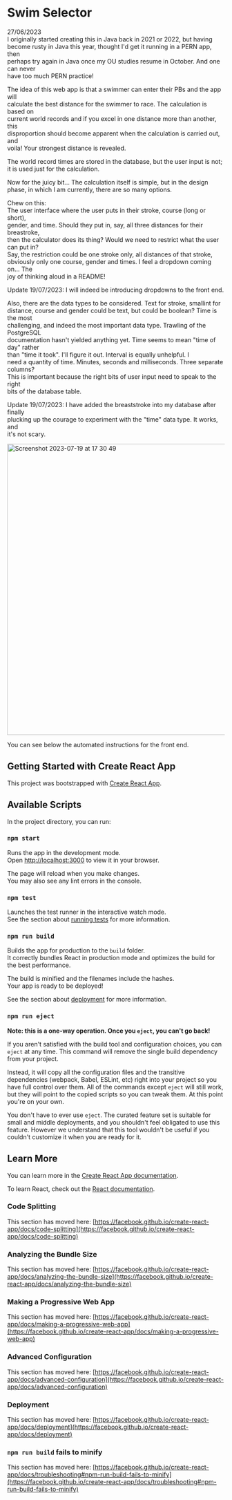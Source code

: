 # Swim Selector

27/06/2023\
I originally started creating this in Java back in 2021 or 2022, but having\
become rusty in Java this year, thought I'd get it running in a PERN app, then\
perhaps try again in Java once my OU studies resume in October. And one can never\
have too much PERN practice!

The idea of this web app is that a swimmer can enter their PBs and the app will\
calculate the best distance for the swimmer to race. The calculation is based on\
current world records and if you excel in one distance more than another, this\
disproportion should become apparent when the calculation is carried out, and\
voila! Your strongest distance is revealed. 

The world record times are stored in the database, but the user input is not;\
it is used just for the calculation.

Now for the juicy bit... The calculation itself is simple, but in the design\
phase, in which I am currently, there are so many options.

Chew on this:\
The user interface where the user puts in their stroke, course (long or short),\
gender, and time. Should they put in, say, all three distances for their breastroke,\
then the calculator does its thing? Would we need to restrict what the user can put in?\
Say, the restriction could be one stroke only, all distances of that stroke,\
obviously only one course, gender and times. I feel a dropdown coming on... The \
joy of thinking aloud in a README!

Update 19/07/2023: I will indeed be introducing dropdowns to the front end.

Also, there are the data types to be considered. Text for stroke, smallint for\
distance, course and gender could be text, but could be boolean? Time is the most\
challenging, and indeed the most important data type. Trawling of the PostgreSQL\
documentation hasn't yielded anything yet. Time seems to mean "time of day" rather\
than "time it took". I'll figure it out. Interval is equally unhelpful. I\
need a quantity of time. Minutes, seconds and milliseconds. Three separate columns?\
This is important because the right bits of user input need to speak to the right\
bits of the database table.

Update 19/07/2023: I have added the breaststroke into my database after finally\
plucking up the courage to experiment with the "time" data type. It works, and\
it's not scary.

<img width="674" alt="Screenshot 2023-07-19 at 17 30 49" src="https://github.com/Fiona-1981/js-swim-selector/assets/82163486/3875f577-2b56-48db-8a51-93f906a69a11">











You can see below the automated instructions for the front end.

## Getting Started with Create React App

This project was bootstrapped with [Create React App](https://github.com/facebook/create-react-app).

## Available Scripts

In the project directory, you can run:

### `npm start`

Runs the app in the development mode.\
Open [http://localhost:3000](http://localhost:3000) to view it in your browser.

The page will reload when you make changes.\
You may also see any lint errors in the console.

### `npm test`

Launches the test runner in the interactive watch mode.\
See the section about [running tests](https://facebook.github.io/create-react-app/docs/running-tests) for more information.

### `npm run build`

Builds the app for production to the `build` folder.\
It correctly bundles React in production mode and optimizes the build for the best performance.

The build is minified and the filenames include the hashes.\
Your app is ready to be deployed!

See the section about [deployment](https://facebook.github.io/create-react-app/docs/deployment) for more information.

### `npm run eject`

**Note: this is a one-way operation. Once you `eject`, you can't go back!**

If you aren't satisfied with the build tool and configuration choices, you can `eject` at any time. This command will remove the single build dependency from your project.

Instead, it will copy all the configuration files and the transitive dependencies (webpack, Babel, ESLint, etc) right into your project so you have full control over them. All of the commands except `eject` will still work, but they will point to the copied scripts so you can tweak them. At this point you're on your own.

You don't have to ever use `eject`. The curated feature set is suitable for small and middle deployments, and you shouldn't feel obligated to use this feature. However we understand that this tool wouldn't be useful if you couldn't customize it when you are ready for it.

## Learn More

You can learn more in the [Create React App documentation](https://facebook.github.io/create-react-app/docs/getting-started).

To learn React, check out the [React documentation](https://reactjs.org/).

### Code Splitting

This section has moved here: [https://facebook.github.io/create-react-app/docs/code-splitting](https://facebook.github.io/create-react-app/docs/code-splitting)

### Analyzing the Bundle Size

This section has moved here: [https://facebook.github.io/create-react-app/docs/analyzing-the-bundle-size](https://facebook.github.io/create-react-app/docs/analyzing-the-bundle-size)

### Making a Progressive Web App

This section has moved here: [https://facebook.github.io/create-react-app/docs/making-a-progressive-web-app](https://facebook.github.io/create-react-app/docs/making-a-progressive-web-app)

### Advanced Configuration

This section has moved here: [https://facebook.github.io/create-react-app/docs/advanced-configuration](https://facebook.github.io/create-react-app/docs/advanced-configuration)

### Deployment

This section has moved here: [https://facebook.github.io/create-react-app/docs/deployment](https://facebook.github.io/create-react-app/docs/deployment)

### `npm run build` fails to minify

This section has moved here: [https://facebook.github.io/create-react-app/docs/troubleshooting#npm-run-build-fails-to-minify](https://facebook.github.io/create-react-app/docs/troubleshooting#npm-run-build-fails-to-minify)
